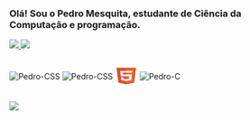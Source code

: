 ### Olá! Sou o Pedro Mesquita, estudante de Ciência da Computação e programação.

<p>
<a href="https://github.com/PedroMesquitaa">
  <img height="156em" src="https://github-readme-stats-PedroMesquitaa.vercel.app/api?username=PedroMesquitaa&show_icons=true&theme=dark&include_all_commits=true&count_private=true"/>
  <img height="156em" src="https://github-readme-stats-PedroMesquitaa.vercel.app/api/top-langs/?username=PedroMesquitaa&layout=compact&langs_count=8&theme=dark"/>
</a>
</p>


<div style="display: inline_block"><br>
  <img align="center" alt="Pedro-CSS" height="30" width="40" src="https://cdn.jsdelivr.net/gh/devicons/devicon/icons/javascript/javascript-original.svg" />
  <img align="center" alt="Pedro-CSS" height="30" width="40" src="https://cdn.jsdelivr.net/gh/devicons/devicon/icons/css3/css3-original.svg" />
  <img align="center" alt="Pedro-HTML" height="30" width="40" src="https://raw.githubusercontent.com/devicons/devicon/master/icons/html5/html5-original.svg">
  <img align="center" alt="Pedro-C" height="30" width="40" src="https://cdn.jsdelivr.net/gh/devicons/devicon/icons/c/c-original.svg" />
          
</div>
          
##

<div> 
  <a href="https://www.linkedin.com/in/pedro-mesquita-b8b6a61b7/" target="_blank"><img src="https://img.shields.io/badge/-LinkedIn-%230077B5?style=for-the-badge&logo=linkedin&logoColor=white" target="_blank"></a> 
</div>
